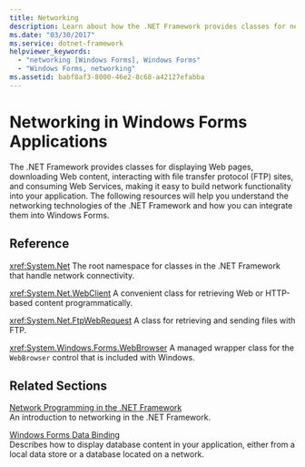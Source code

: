```yaml
---
title: Networking
description: Learn about how the .NET Framework provides classes for network functionality that can be built into Windows Forms applications.
ms.date: "03/30/2017"
ms.service: dotnet-framework
helpviewer_keywords:
  - "networking [Windows Forms], Windows Forms"
  - "Windows Forms, networking"
ms.assetid: babf8af3-8000-46e2-8c68-a42127efabba
---
```

# Networking in Windows Forms Applications

The .NET Framework provides classes for displaying Web pages, downloading Web content, interacting with file transfer protocol (FTP) sites, and consuming Web Services, making it easy to build network functionality into your application. The following resources will help you understand the networking technologies of the .NET Framework and how you can integrate them into Windows Forms.

## Reference

<xref:System.Net>
The root namespace for classes in the .NET Framework that handle network connectivity.

<xref:System.Net.WebClient>
A convenient class for retrieving Web or HTTP-based content programmatically.

<xref:System.Net.FtpWebRequest>
A class for retrieving and sending files with FTP.

<xref:System.Windows.Forms.WebBrowser>
A managed wrapper class for the `WebBrowser` control that is included with Windows.

## Related Sections

[Network Programming in the .NET Framework](/dotnet/framework/network-programming/index)\
An introduction to networking in the .NET Framework.

[Windows Forms Data Binding](../data/overview.md)\
Describes how to display database content in your application, either from a local data store or a database located on a network.
